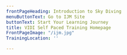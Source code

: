 ```yaml
---
frontPageHeading: Introduction to Sky Diving
menuButtonText: Go to IJM Site
buttonText: Start Your Learning Journey
title: VIDI Self Paced Training Homepage
FrontPageImage: "/ijm.jpg"
TrainingLocation: ''

---
```

